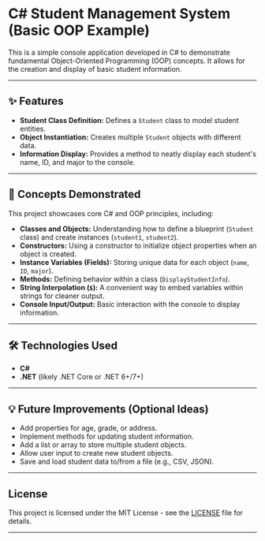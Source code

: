 # C# Student Management System (Basic OOP Example)

This is a simple console application developed in C# to demonstrate fundamental Object-Oriented Programming (OOP) concepts. It allows for the creation and display of basic student information.

---

## ✨ Features

* **Student Class Definition:** Defines a `Student` class to model student entities.
* **Object Instantiation:** Creates multiple `Student` objects with different data.
* **Information Display:** Provides a method to neatly display each student's name, ID, and major to the console.

---

## 🚀 Concepts Demonstrated

This project showcases core C# and OOP principles, including:

* **Classes and Objects:** Understanding how to define a blueprint (`Student` class) and create instances (`student1`, `student2`).
* **Constructors:** Using a constructor to initialize object properties when an object is created.
* **Instance Variables (Fields):** Storing unique data for each object (`name`, `ID`, `major`).
* **Methods:** Defining behavior within a class (`DisplayStudentInfo`).
* **String Interpolation (`$`):** A convenient way to embed variables within strings for cleaner output.
* **Console Input/Output:** Basic interaction with the console to display information.

---

## 🛠️ Technologies Used

* **C#**
* **.NET** (likely .NET Core or .NET 6+/7+)

---



## 💡 Future Improvements (Optional Ideas)

* Add properties for age, grade, or address.
* Implement methods for updating student information.
* Add a list or array to store multiple student objects.
* Allow user input to create new student objects.
* Save and load student data to/from a file (e.g., CSV, JSON).

---


## License

This project is licensed under the MIT License - see the [LICENSE](LICENSE) file for details.

---


  
